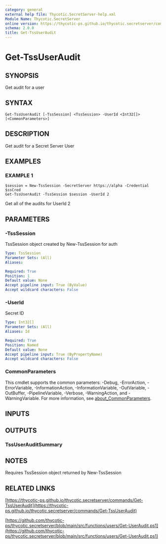 ```yaml
---
category: general
external help file: Thycotic.SecretServer-help.xml
Module Name: Thycotic.SecretServer
online version: https://thycotic-ps.github.io/thycotic.secretserver/commands/Get-TssUserAudit
schema: 2.0.0
title: Get-TssUserAudit
---
```


# Get-TssUserAudit

## SYNOPSIS
Get audit for a user

## SYNTAX

```
Get-TssUserAudit [-TssSession] <TssSession> -UserId <Int32[]> [<CommonParameters>]
```

## DESCRIPTION
Get audit for a Secret Server User

## EXAMPLES

### EXAMPLE 1
```
$session = New-TssSession -SecretServer https://alpha -Credential $ssCred
Get-TssUserAudit -TssSession $session -UserId 2
```

Get all of the audits for UserId 2

## PARAMETERS

### -TssSession
TssSession object created by New-TssSession for auth

```yaml
Type: TssSession
Parameter Sets: (All)
Aliases:

Required: True
Position: 1
Default value: None
Accept pipeline input: True (ByValue)
Accept wildcard characters: False
```

### -UserId
Secret ID

```yaml
Type: Int32[]
Parameter Sets: (All)
Aliases: Id

Required: True
Position: Named
Default value: None
Accept pipeline input: True (ByPropertyName)
Accept wildcard characters: False
```

### CommonParameters
This cmdlet supports the common parameters: -Debug, -ErrorAction, -ErrorVariable, -InformationAction, -InformationVariable, -OutVariable, -OutBuffer, -PipelineVariable, -Verbose, -WarningAction, and -WarningVariable. For more information, see [about_CommonParameters](http://go.microsoft.com/fwlink/?LinkID=113216).

## INPUTS

## OUTPUTS

### TssUserAuditSummary
## NOTES
Requires TssSession object returned by New-TssSession

## RELATED LINKS

[https://thycotic-ps.github.io/thycotic.secretserver/commands/Get-TssUserAudit](https://thycotic-ps.github.io/thycotic.secretserver/commands/Get-TssUserAudit)

[https://github.com/thycotic-ps/thycotic.secretserver/blob/main/src/functions/users/Get-UserAudit.ps1](https://github.com/thycotic-ps/thycotic.secretserver/blob/main/src/functions/users/Get-UserAudit.ps1)

